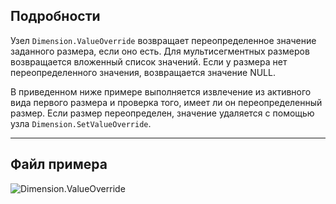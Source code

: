 ## Подробности
Узел `Dimension.ValueOverride` возвращает переопределенное значение заданного размера, если оно есть. Для мультисегментных размеров возвращается вложенный список значений. Если у размера нет переопределенного значения, возвращается значение NULL.

В приведенном ниже примере выполняется извлечение из активного вида первого размера и проверка того, имеет ли он переопределенный размер. Если размер переопределен, значение удаляется с помощью узла `Dimension.SetValueOverride`.
___
## Файл примера

![Dimension.ValueOverride](./Revit.Elements.Dimension.ValueOverride_img.jpg)
